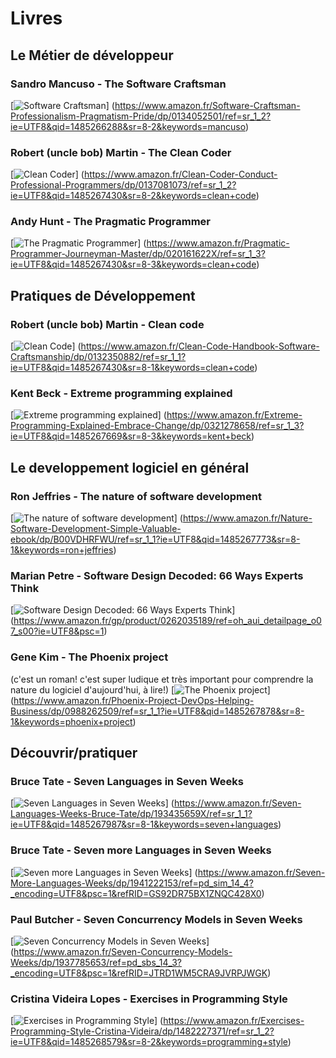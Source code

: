 # Livres

Le Métier de développeur
------------------------

### Sandro Mancuso - The Software Craftsman
[![Software Craftsman](https://images-na.ssl-images-amazon.com/images/I/51NYjoeEfqL._SX348_BO1,204,203,200_.jpg)]
(https://www.amazon.fr/Software-Craftsman-Professionalism-Pragmatism-Pride/dp/0134052501/ref=sr_1_2?ie=UTF8&qid=1485266288&sr=8-2&keywords=mancuso)

### Robert (uncle bob) Martin - The Clean Coder
[![Clean Coder](https://images-na.ssl-images-amazon.com/images/I/512NzCU0wfL._SX383_BO1,204,203,200_.jpg)]
(https://www.amazon.fr/Clean-Coder-Conduct-Professional-Programmers/dp/0137081073/ref=sr_1_2?ie=UTF8&qid=1485267430&sr=8-2&keywords=clean+code)


### Andy Hunt - The Pragmatic Programmer
[![The Pragmatic Programmer ](https://images-na.ssl-images-amazon.com/images/I/41BKx1AxQWL._SX396_BO1,204,203,200_.jpg)]
(https://www.amazon.fr/Pragmatic-Programmer-Journeyman-Master/dp/020161622X/ref=sr_1_3?ie=UTF8&qid=1485267430&sr=8-3&keywords=clean+code)



 
Pratiques de Développement
---------------------------

### Robert (uncle bob) Martin - Clean code
[![Clean Code](https://images-na.ssl-images-amazon.com/images/I/41TINACY3hL._SX384_BO1,204,203,200_.jpg)]
(https://www.amazon.fr/Clean-Code-Handbook-Software-Craftsmanship/dp/0132350882/ref=sr_1_1?ie=UTF8&qid=1485267430&sr=8-1&keywords=clean+code)

 
### Kent Beck - Extreme programming explained 
[![Extreme programming explained ](https://images-na.ssl-images-amazon.com/images/I/51l1X81fhiL._SX396_BO1,204,203,200_.jpg)]
(https://www.amazon.fr/Extreme-Programming-Explained-Embrace-Change/dp/0321278658/ref=sr_1_3?ie=UTF8&qid=1485267669&sr=8-3&keywords=kent+beck)

 
 
Le developpement logiciel en général
-------------------------------------

### Ron Jeffries - The nature of software development 
[![The nature of software development](https://images-eu.ssl-images-amazon.com/images/I/51Ehd9aWRGL._SX260_.jpg)]
(https://www.amazon.fr/Nature-Software-Development-Simple-Valuable-ebook/dp/B00VDHRFWU/ref=sr_1_1?ie=UTF8&qid=1485267773&sr=8-1&keywords=ron+jeffries)

### Marian Petre - Software Design Decoded: 66 Ways Experts Think
[![Software Design Decoded: 66 Ways Experts Think](https://images-na.ssl-images-amazon.com/images/I/51y-XPl7OWL._SX446_BO1,204,203,200_.jpg)]
(https://www.amazon.fr/gp/product/0262035189/ref=oh_aui_detailpage_o07_s00?ie=UTF8&psc=1)

### Gene Kim - The Phoenix project
(c'est un roman! c'est super ludique et très important pour comprendre la nature du logiciel d'aujourd'hui, à lire!)
[![ The Phoenix project](https://images-na.ssl-images-amazon.com/images/I/51E8AO50Y7L._SX329_BO1,204,203,200_.jpg)]
(https://www.amazon.fr/Phoenix-Project-DevOps-Helping-Business/dp/0988262509/ref=sr_1_1?ie=UTF8&qid=1485267878&sr=8-1&keywords=phoenix+project)




Découvrir/pratiquer
----------------------

### Bruce Tate - Seven Languages in Seven Weeks
[![Seven Languages in Seven Weeks](https://images-na.ssl-images-amazon.com/images/I/51opYcR6kVL._SX415_BO1,204,203,200_.jpg)]
(https://www.amazon.fr/Seven-Languages-Weeks-Bruce-Tate/dp/193435659X/ref=sr_1_1?ie=UTF8&qid=1485267987&sr=8-1&keywords=seven+languages)



### Bruce Tate - Seven more Languages in Seven Weeks
[![Seven more Languages in Seven Weeks](https://images-na.ssl-images-amazon.com/images/I/51vVxj%2B6hnL._SX403_BO1,204,203,200_.jpg)]
(https://www.amazon.fr/Seven-More-Languages-Weeks/dp/1941222153/ref=pd_sim_14_4?_encoding=UTF8&psc=1&refRID=GS92DR75BX1ZNQC428X0)



### Paul Butcher - Seven Concurrency Models in Seven Weeks

[![Seven Concurrency Models in Seven Weeks](https://images-na.ssl-images-amazon.com/images/I/516UDGQpmNL._SX415_BO1,204,203,200_.jpg)]
(https://www.amazon.fr/Seven-Concurrency-Models-Weeks/dp/1937785653/ref=pd_sbs_14_3?_encoding=UTF8&psc=1&refRID=JTRD1WM5CRA9JVRPJWGK)



###  Cristina Videira Lopes - Exercises in Programming Style

[![Exercises in Programming Style](https://images-na.ssl-images-amazon.com/images/I/51QLAbE4B9L._SX309_BO1,204,203,200_.jpg)]
(https://www.amazon.fr/Exercises-Programming-Style-Cristina-Videira/dp/1482227371/ref=sr_1_2?ie=UTF8&qid=1485268579&sr=8-2&keywords=programming+style)


                          

